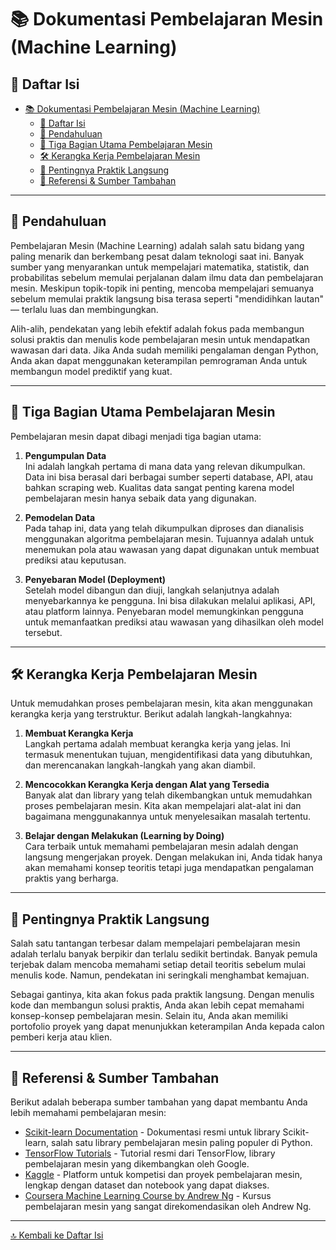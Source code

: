 # 📚 Dokumentasi Pembelajaran Mesin (Machine Learning)

## 📑 Daftar Isi
- [📚 Dokumentasi Pembelajaran Mesin (Machine Learning)](#-dokumentasi-pembelajaran-mesin-machine-learning)
  - [📑 Daftar Isi](#-daftar-isi)
  - [🎯 Pendahuluan](#-pendahuluan)
  - [🧩 Tiga Bagian Utama Pembelajaran Mesin](#-tiga-bagian-utama-pembelajaran-mesin)
  - [🛠️ Kerangka Kerja Pembelajaran Mesin](#️-kerangka-kerja-pembelajaran-mesin)
  - [🚀 Pentingnya Praktik Langsung](#-pentingnya-praktik-langsung)
  - [📖 Referensi \& Sumber Tambahan](#-referensi--sumber-tambahan)

---

## 🎯 Pendahuluan

Pembelajaran Mesin (Machine Learning) adalah salah satu bidang yang paling menarik dan berkembang pesat dalam teknologi saat ini. Banyak sumber yang menyarankan untuk mempelajari matematika, statistik, dan probabilitas sebelum memulai perjalanan dalam ilmu data dan pembelajaran mesin. Meskipun topik-topik ini penting, mencoba mempelajari semuanya sebelum memulai praktik langsung bisa terasa seperti "mendidihkan lautan" — terlalu luas dan membingungkan.

Alih-alih, pendekatan yang lebih efektif adalah fokus pada membangun solusi praktis dan menulis kode pembelajaran mesin untuk mendapatkan wawasan dari data. Jika Anda sudah memiliki pengalaman dengan Python, Anda akan dapat menggunakan keterampilan pemrograman Anda untuk membangun model prediktif yang kuat.

---

## 🧩 Tiga Bagian Utama Pembelajaran Mesin

Pembelajaran mesin dapat dibagi menjadi tiga bagian utama:

1. **Pengumpulan Data**  
   Ini adalah langkah pertama di mana data yang relevan dikumpulkan. Data ini bisa berasal dari berbagai sumber seperti database, API, atau bahkan scraping web. Kualitas data sangat penting karena model pembelajaran mesin hanya sebaik data yang digunakan.

2. **Pemodelan Data**  
   Pada tahap ini, data yang telah dikumpulkan diproses dan dianalisis menggunakan algoritma pembelajaran mesin. Tujuannya adalah untuk menemukan pola atau wawasan yang dapat digunakan untuk membuat prediksi atau keputusan.

3. **Penyebaran Model (Deployment)**  
   Setelah model dibangun dan diuji, langkah selanjutnya adalah menyebarkannya ke pengguna. Ini bisa dilakukan melalui aplikasi, API, atau platform lainnya. Penyebaran model memungkinkan pengguna untuk memanfaatkan prediksi atau wawasan yang dihasilkan oleh model tersebut.

---

## 🛠️ Kerangka Kerja Pembelajaran Mesin

Untuk memudahkan proses pembelajaran mesin, kita akan menggunakan kerangka kerja yang terstruktur. Berikut adalah langkah-langkahnya:

1. **Membuat Kerangka Kerja**  
   Langkah pertama adalah membuat kerangka kerja yang jelas. Ini termasuk menentukan tujuan, mengidentifikasi data yang dibutuhkan, dan merencanakan langkah-langkah yang akan diambil.

2. **Mencocokkan Kerangka Kerja dengan Alat yang Tersedia**  
   Banyak alat dan library yang telah dikembangkan untuk memudahkan proses pembelajaran mesin. Kita akan mempelajari alat-alat ini dan bagaimana menggunakannya untuk menyelesaikan masalah tertentu.

3. **Belajar dengan Melakukan (Learning by Doing)**  
   Cara terbaik untuk memahami pembelajaran mesin adalah dengan langsung mengerjakan proyek. Dengan melakukan ini, Anda tidak hanya akan memahami konsep teoritis tetapi juga mendapatkan pengalaman praktis yang berharga.

---

## 🚀 Pentingnya Praktik Langsung

Salah satu tantangan terbesar dalam mempelajari pembelajaran mesin adalah terlalu banyak berpikir dan terlalu sedikit bertindak. Banyak pemula terjebak dalam mencoba memahami setiap detail teoritis sebelum mulai menulis kode. Namun, pendekatan ini seringkali menghambat kemajuan.

Sebagai gantinya, kita akan fokus pada praktik langsung. Dengan menulis kode dan membangun solusi praktis, Anda akan lebih cepat memahami konsep-konsep pembelajaran mesin. Selain itu, Anda akan memiliki portofolio proyek yang dapat menunjukkan keterampilan Anda kepada calon pemberi kerja atau klien.

---

## 📖 Referensi & Sumber Tambahan

Berikut adalah beberapa sumber tambahan yang dapat membantu Anda lebih memahami pembelajaran mesin:

- [Scikit-learn Documentation](https://scikit-learn.org/stable/) - Dokumentasi resmi untuk library Scikit-learn, salah satu library pembelajaran mesin paling populer di Python.
- [TensorFlow Tutorials](https://www.tensorflow.org/tutorials) - Tutorial resmi dari TensorFlow, library pembelajaran mesin yang dikembangkan oleh Google.
- [Kaggle](https://www.kaggle.com/) - Platform untuk kompetisi dan proyek pembelajaran mesin, lengkap dengan dataset dan notebook yang dapat diakses.
- [Coursera Machine Learning Course by Andrew Ng](https://www.coursera.org/learn/machine-learning) - Kursus pembelajaran mesin yang sangat direkomendasikan oleh Andrew Ng.

---

[🔝 Kembali ke Daftar Isi](#-daftar-isi)